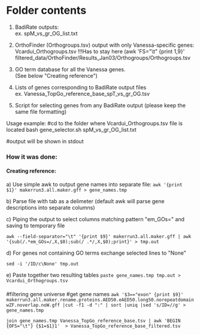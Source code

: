 # Folder contents
1. BadiRate outputs: \
ex. spM_vs_gr_OG_list.txt

2. OrthoFinder (Orthogroups.tsv) output with only Vanessa-specific genes: \
Vcardui_Orthogroups.tsv
!!!Has to stay here
(awk 'FS="\t" {print $1,$9}' filtered_data/OrthoFinder/Results_Jan03/Orthogroups/Orthogroups.tsv 

3. GO term database for all the Vanessa genes.\
 (See below "Creating reference")

4. Lists of genes corresponding to BadiRate output files \
ex. Vanessa_TopGo_reference_base_spT_vs_gr_OG.tsv

5. Script for selecting genes from any BadiRate output (please keep the same file formatting)

Usage example:
#cd to the folder where Vcardui_Orthogroups.tsv file is located
bash gene_selector.sh spM_vs_gr_OG_list.txt

#output will be shown in stdout




### How it was done:

#### Creating reference:

a) Use simple awk to output gene names into separate file:
`awk '{print $1}' makerrun3.all.maker.gff > gene_names.tmp`

b) Parse file with tab as a delimeter (default awk will parse gene descriptions into separate columns)

c) Piping the output to select columns matching pattern "em_GOs=" and saving to temporary file

`awk --field-separator="\t" '{print $9}' makerrun3.all.maker.gff | awk '{sub(/.*em_GOs=/,X,$0);sub(/ .*/,X,$0);print}' > tmp.out`

d) For genes not containing GO terms exchange selected lines to "None"

`sed -i '/ID/c\None' tmp.out`

e) Paste together two resulting tables
`paste gene_names.tmp tmp.out > Vcardui_Orthogroups.tsv`


####
#filtering gene universe
#get gene names
`awk '$3=="exon" {print $9}' makerrun3.all.maker.rename.proteins.AED50.eAED50.long50.norepeatdomainwZF.noverlap.noW.gff |cut -f1 -d ":" | sort |uniq |sed 's/ID=//g' > gene_names.tmp `


`join gene_names.tmp Vanessa_TopGo_reference_base.tsv | awk 'BEGIN {OFS="\t"} {$1=$1}1'  > Vanessa_TopGo_reference_base_filtered.tsv`
